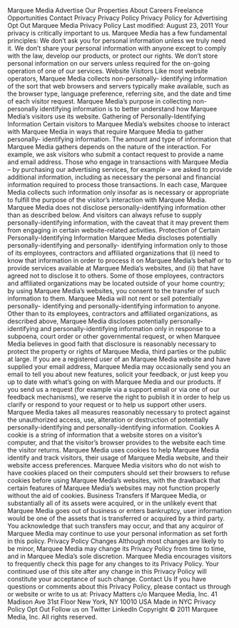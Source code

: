 Marquee Media Advertise Our Properties About Careers Freelance Opportunities Contact Privacy Privacy Policy Privacy Policy for Advertising Opt Out Marquee Media Privacy Policy Last modified: August 23, 2011 Your privacy is critically important to us. Marquee Media has a few fundamental principles: We don’t ask you for personal information unless we truly need it. We don’t share your personal information with anyone except to comply with the law, develop our products, or protect our rights. We don’t store personal information on our servers unless required for the on-going operation of one of our services. Website Visitors Like most website operators, Marquee Media collects non-personally- identifying information of the sort that web browsers and servers typically make available, such as the browser type, language preference, referring site, and the date and time of each visitor request. Marquee Media’s purpose in collecting non-personally identifying information is to better understand how Marquee Media’s visitors use its website. Gathering of Personally-Identifying Information Certain visitors to Marquee Media’s websites choose to interact with Marquee Media in ways that require Marquee Media to gather personally- identifying information. The amount and type of information that Marquee Media gathers depends on the nature of the interaction. For example, we ask visitors who submit a contact request to provide a name and email address. Those who engage in transactions with Marquee Media – by purchasing our advertising services, for example – are asked to provide additional information, including as necessary the personal and financial information required to process those transactions. In each case, Marquee Media collects such information only insofar as is necessary or appropriate to fulfill the purpose of the visitor’s interaction with Marquee Media. Marquee Media does not disclose personally-identifying information other than as described below. And visitors can always refuse to supply personally-identifying information, with the caveat that it may prevent them from engaging in certain website-related activities. Protection of Certain Personally-Identifying Information Marquee Media discloses potentially personally-identifying and personally- identifying information only to those of its employees, contractors and affiliated organizations that (i) need to know that information in order to process it on Marquee Media’s behalf or to provide services available at Marquee Media’s websites, and (ii) that have agreed not to disclose it to others. Some of those employees, contractors and affiliated organizations may be located outside of your home country; by using Marquee Media’s websites, you consent to the transfer of such information to them. Marquee Media will not rent or sell potentially personally- identifying and personally-identifying information to anyone. Other than to its employees, contractors and affiliated organizations, as described above, Marquee Media discloses potentially personally-identifying and personally-identifying information only in response to a subpoena, court order or other governmental request, or when Marquee Media believes in good faith that disclosure is reasonably necessary to protect the property or rights of Marquee Media, third parties or the public at large. If you are a registered user of an Marquee Media website and have supplied your email address, Marquee Media may occasionally send you an email to tell you about new features, solicit your feedback, or just keep you up to date with what’s going on with Marquee Media and our products. If you send us a request (for example via a support email or via one of our feedback mechanisms), we reserve the right to publish it in order to help us clarify or respond to your request or to help us support other users. Marquee Media takes all measures reasonably necessary to protect against the unauthorized access, use, alteration or destruction of potentially personally-identifying and personally-identifying information. Cookies A cookie is a string of information that a website stores on a visitor’s computer, and that the visitor’s browser provides to the website each time the visitor returns. Marquee Media uses cookies to help Marquee Media identify and track visitors, their usage of Marquee Media website, and their website access preferences. Marquee Media visitors who do not wish to have cookies placed on their computers should set their browsers to refuse cookies before using Marquee Media’s websites, with the drawback that certain features of Marquee Media’s websites may not function properly without the aid of cookies. Business Transfers If Marquee Media, or substantially all of its assets were acquired, or in the unlikely event that Marquee Media goes out of business or enters bankruptcy, user information would be one of the assets that is transferred or acquired by a third party. You acknowledge that such transfers may occur, and that any acquiror of Marquee Media may continue to use your personal information as set forth in this policy. Privacy Policy Changes Although most changes are likely to be minor, Marquee Media may change its Privacy Policy from time to time, and in Marquee Media’s sole discretion. Marquee Media encourages visitors to frequently check this page for any changes to its Privacy Policy. Your continued use of this site after any change in this Privacy Policy will constitute your acceptance of such change. Contact Us If you have questions or comments about this Privacy Policy, please contact us through or website or write to us at: Privacy Matters c/o Marquee Media, Inc. 41 Madison Ave 31st Floor New York, NY 10010 USA Made in NYC Privacy Policy Opt Out Follow us on Twitter LinkedIn Copyright © 2011 Marquee Media, Inc. All rights reserved.